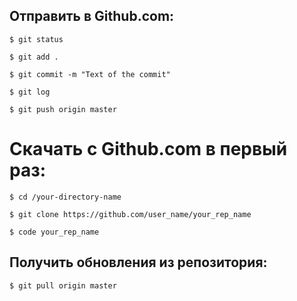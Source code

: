 ## Отправить в Github.com:

`$ git status`

`$ git add .`

`$ git commit -m "Text of the commit"`

`$ git log`

`$ git push origin master`

# Скачать с Github.com  в первый раз:

`$ cd /your-directory-name`

`$ git clone https://github.com/user_name/your_rep_name`

`$ code your_rep_name` 

## Получить обновления из репозитория:

`$ git pull origin master`